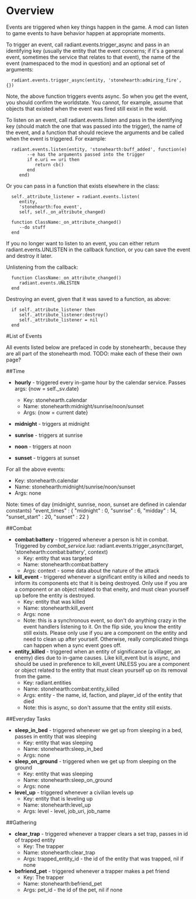 # Overview

Events are triggered when key things happen in the game. A mod can listen to game events to have behavior happen at appropriate moments. 

To trigger an event, call radiant.events.trigger_async and pass in an identifying key (usually the entity that the event concerns; if it's a general event, sometimes the service that relates to that event), the name of the event (namespaced to the mod in question) and an optional set of arguments: 

      radiant.events.trigger_async(entity, 'stonehearth:admiring_fire', {})

Note, the above function triggers events async. So when you get the event, you should confirm the worldstate. You cannot, for example, assume that objects that existed when the event was fired still exist in the wold. 

To listen on an event, call radiant.events.listen and pass in the identifying key (should match the one that was passed into the trigger), the name of the event, and a function that should recieve the arguments and be called when the event is triggered. For example: 

      radiant.events.listen(entity, 'stonehearth:buff_added', function(e)
            --e has the arguments passed into the trigger
            if e.uri == uri then
               return cb()
            end
         end)

Or you can pass in a function that exists elsewhere in the class: 

      self._attribute_listener = radiant.events.listen(
         entity,
         'stonehearth:foo_event',
         self, self._on_attribute_changed)

      function ClassName:_on_attribute_changed()
         --do stuff
      end


If you no longer want to listen to an event, you can either return radiant.events.UNLISTEN in the callback function, or you can save the event and destroy it later. 

Unlistening from the callback: 

      function ClassName:_on_attribute_changed()
         radiant.events.UNLISTEN
      end

Destroying an event, given that it was saved to a function, as above: 

      if self._attribute_listener then
         self._attribute_listener:destroy()
         self._attribute_listener = nil
      end

#List of Events

All events listed below are prefaced in code by stonehearth:, because they are all part of the stonehearth mod. TODO: make each of these their own page?

##Time

   - **hourly** - triggered every in-game hour by the calendar service. Passes args: {now = self._sv.date}
      - Key: stonehearth.calendar 
      - Name: stonehearth:midnight/sunrise/noon/sunset
      - Args: {now = current date}

   - **midnight** - triggers at midnight
   - **sunrise** - triggers at sunrise
   - **noon** - triggers at noon
   - **sunset** - triggers at sunset

For all the above events: 
   
   - Key: stonehearth.calendar 
   - Name: stonehearth:midnight/sunrise/noon/sunset
   - Args: none

Note: times of day (midnight, sunrise, noon, sunset are defined in calendar constants)
      "event_times" : {
         "midnight" : 0,
         "sunrise" : 6,
         "midday" : 14,
         "sunset_start" : 20,
         "sunset" : 22
      }

##Combat
   
   - **combat:battery** - triggered whenever a person is hit in combat. Triggered by _combat\_service.lua_: radiant.events.trigger_async(target, 'stonehearth:combat:battery', context)
      - Key: entity that was targeted
      - Name: stonehearth:combat:battery  
      - Args: context - some data about the nature of the attack
   - **kill_event** - triggered whenever a significant entity is killed and needs to inform its components etc that it is being destroyed. Only use if you are a component or an object related to that eneity, and must clean yourself up before the entity is destroyed. 
      - Key: entity that was killed
      - Name: stonehearth:kill_event
      - Args: none
      - Note: this is a synchronous event, so don't do anything crazy in the event handlers listening to it. On the flip side, you know the entity still exists. Please only use if you are a component on the entity and need to clean up after yourself. Otherwise, really complicated things can happen when a sync event goes off. 
   - **entity_killed** - triggered when an entity of significance (a villager, an enemy) dies due to in-game causes. Like kill_event but is async, and should be used in preference to kill_event UNLESS you are a component or object related to the entity that must clean yourself up on its removal from the game. 
      - Key: radiant.entities 
      - Name: stonehearth:combat:entity_killed
      - Args: entity - the name, id, faction, and player_id of the entity that died
      - Note: this is async, so don't assume that the entity still exists. 


##Everyday Tasks
   
   - **sleep\_in\_bed** - triggered whenever we get up from sleeping in a bed, passes in entity that was sleeping
      - Key: entity that was sleeping
      - Name: stonehearth:sleep\_in\_bed
      - Args: none
   - **sleep\_on\_ground** - triggered when we get up from sleeping on the ground
      - Key: entity that was sleeping
      - Name: stonehearth:sleep\_on\_ground
      - Args: none
   - **level\_up** - triggered whenever a civilian levels up
      - Key: entity that is leveling up
      - Name: stonehearth:level_up
      - Args: level - level, job\_uri, job\_name

##Gathering

   - **clear\_trap** - triggered whenever a trapper clears a set trap, passes in id of trapped entity
      - Key: The trapper
      - Name: stonehearth:clear\_trap
      - Args: trapped\_entity\_id - the id of the entity that was trapped, nil if none
   - **befriend\_pet** - triggered whenever a trapper makes a pet friend
      - Key: The trapper
      - Name: stonehearth:befriend\_pet
      - Args: pet_id - the id of the pet, nil if none